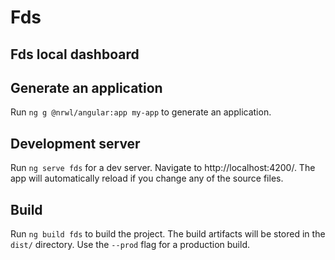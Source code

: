 # Fds
## Fds local dashboard

## Generate an application

Run `ng g @nrwl/angular:app my-app` to generate an application.

## Development server

Run `ng serve fds` for a dev server. Navigate to http://localhost:4200/. The app will automatically reload if you change any of the source files.

## Build

Run `ng build fds` to build the project. The build artifacts will be stored in the `dist/` directory. Use the `--prod` flag for a production build.
